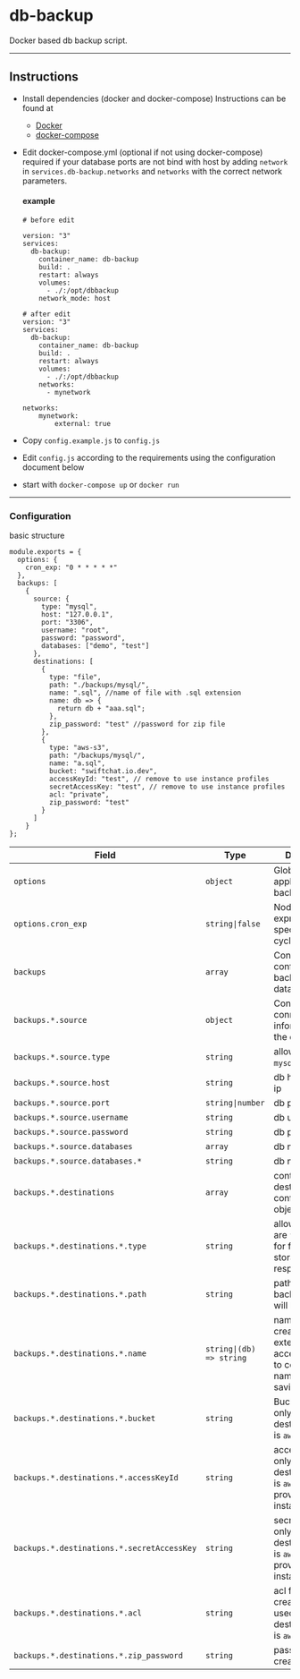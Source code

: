 # db-backup

Docker based db backup script.

---

## Instructions

- Install dependencies (docker and docker-compose)
  Instructions can be found at
  - [Docker](https://docs.docker.com/install/)
  - [docker-compose](https://docs.docker.com/compose/install/)
- Edit docker-compose.yml (optional if not using docker-compose) required if your database ports are not bind with host by adding `network` in `services.db-backup.networks` and `networks` with the correct network parameters.

  #### example

  ```
  # before edit

  version: "3"
  services:
    db-backup:
      container_name: db-backup
      build: .
      restart: always
      volumes:
        - ./:/opt/dbbackup
      network_mode: host
  ```

  ```
  # after edit
  version: "3"
  services:
    db-backup:
      container_name: db-backup
      build: .
      restart: always
      volumes:
        - ./:/opt/dbbackup
      networks:
        - mynetwork

  networks:
      mynetwork:
          external: true

  ```

- Copy `config.example.js` to `config.js`
- Edit `config.js` according to the requirements using the configuration document below
- start with `docker-compose up` or `docker run`

---

### Configuration

basic structure

```
module.exports = {
  options: {
    cron_exp: "0 * * * * *"
  },
  backups: [
    {
      source: {
        type: "mysql",
        host: "127.0.0.1",
        port: "3306",
        username: "root",
        password: "password",
        databases: ["demo", "test"]
      },
      destinations: [
        {
          type: "file",
          path: "./backups/mysql/",
          name: ".sql", //name of file with .sql extension
          name: db => {
            return db + "aaa.sql";
          },
          zip_password: "test" //password for zip file
        },
        {
          type: "aws-s3",
          path: "/backups/mysql/",
          name: "a.sql",
          bucket: "swiftchat.io.dev",
          accessKeyId: "test", // remove to use instance profiles
          secretAccessKey: "test", // remove to use instance profiles
          acl: "private",
          zip_password: "test"
        }
      ]
    }
};
```

| Field                                      | Type                    | Description                                                                                            |
| ------------------------------------------ | ----------------------- | ------------------------------------------------------------------------------------------------------ |
| `options`                                  | `object`                | Global option i.e applies on all backup objects                                                        |
| `options.cron_exp`                         | `string\|false`          | Node-cron expression to specify repeat cycle                                                           |
| `backups`                                  | `array`                 | Contains configuration to backup multiple databases                                                    |
| `backups.*.source`                         | `object`                | Contains connection information of the database                                                        |
| `backups.*.source.type`                    | `string`                | allowed values `mysql`,`mongo`,`redis`                                                                 |
| `backups.*.source.host`                    | `string`                | db host name or ip                                                                                     |
| `backups.*.source.port`                    | `string\|number`         | db port                                                                                                |
| `backups.*.source.username`                | `string`                | db username                                                                                            |
| `backups.*.source.password`                | `string`                | db password                                                                                            |
| `backups.*.source.databases`               | `array`                 | db names array                                                                                         |
| `backups.*.source.databases.*`             | `string`                | db name                                                                                                |
| `backups.*.destinations`                   | `array`                 | contains destination configuration objects                                                             |
| `backups.*.destinations.*.type`            | `string`                | allowed values are `file`,`aws-s3` for file & AWS S3 storage respectively                              |
| `backups.*.destinations.*.path`            | `string`                | path where the backuped file will be stored                                                            |
| `backups.*.destinations.*.name`            | `string\|(db) => string` | name of the created file with extension, accepts callback to compute name when saving                  |
| `backups.*.destinations.*.bucket`          | `string`                | Bucket name only used when destination type is `aws-s3`                                                |
| `backups.*.destinations.*.accessKeyId`     | `string`                | accessKeyId only used when destination type is `aws-s3`, do not provide if using instance profiles     |
| `backups.*.destinations.*.secretAccessKey` | `string`                | secretAccessKey only used when destination type is `aws-s3`, do not provide if using instance profiles |
| `backups.*.destinations.*.acl`             | `string`                | acl for the created file. only used when destination type is `aws-s3`.                                 |
| `backups.*.destinations.*.zip_password`    | `string`                | password for the created zip file.                                                                     |

